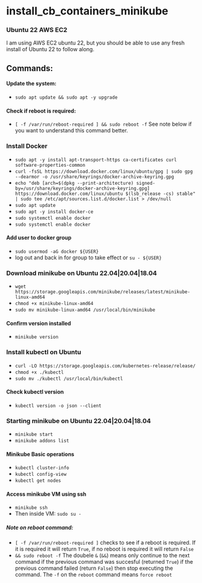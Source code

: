 # install_cb_containers_minikube

### Ubuntu 22 AWS EC2
I am using AWS EC2 ubuntu 22, but you should be able to use any fresh install of Ubuntu 22 to follow along.

## Commands: 
#### Update the system:
- `sudo apt update && sudo apt -y upgrade`
#### Check if reboot is required: 
- `[ -f /var/run/reboot-required ] && sudo reboot -f`  See note below if you want to understand this command better. 

### Install Docker
- `sudo apt -y install apt-transport-https ca-certificates curl software-properties-common`
- `curl -fsSL https://download.docker.com/linux/ubuntu/gpg | sudo gpg --dearmor -o /usr/share/keyrings/docker-archive-keyring.gpg`
- `echo "deb [arch=$(dpkg --print-architecture) signed-by=/usr/share/keyrings/docker-archive-keyring.gpg] https://download.docker.com/linux/ubuntu $(lsb_release -cs) stable" | sudo tee /etc/apt/sources.list.d/docker.list > /dev/null`
- `sudo apt update`
- `sudo apt -y install docker-ce`
- `sudo systemctl enable docker`
- `sudo systemctl enable docker`
#### Add user to docker group
- `sudo usermod -aG docker ${USER}`
- log out and back in for group to take effect or `su - ${USER}`

### Download minikube on Ubuntu 22.04|20.04|18.04
- `wget https://storage.googleapis.com/minikube/releases/latest/minikube-linux-amd64`
- `chmod +x minikube-linux-amd64`
- `sudo mv minikube-linux-amd64 /usr/local/bin/minikube`
#### Confirm version installed
- `minikube version`

### Install kubectl on Ubuntu
- `curl -LO https://storage.googleapis.com/kubernetes-release/release/`
- `chmod +x ./kubectl`
- `sudo mv ./kubectl /usr/local/bin/kubectl`
#### Check kubectl version
- `kubectl version -o json --client`

### Starting minikube on Ubuntu 22.04|20.04|18.04
- `minikube start`
- `minikube addons list`
#### Minikube Basic operations
- `kubectl cluster-info`
- `kubectl config-view`
- `kubectl get nodes`
#### Access minikube VM using ssh
- `minikube ssh`
- Then inside VM: `sudo su -`





##### Note on reboot command:
- `[ -f /var/run/reboot-required ]` checks to see if a reboot is required. If it is required it will return `True`, if no reboot is required it will return `False`
-  `&& sudo reboot -f` The doubele `&` (`&&`) means only continue to the next command if the previous command was succesful (returned `True`) if the previous command failed (return `False`) then stop executing the command. The `-f` on the `reboot` command means `force reboot`

